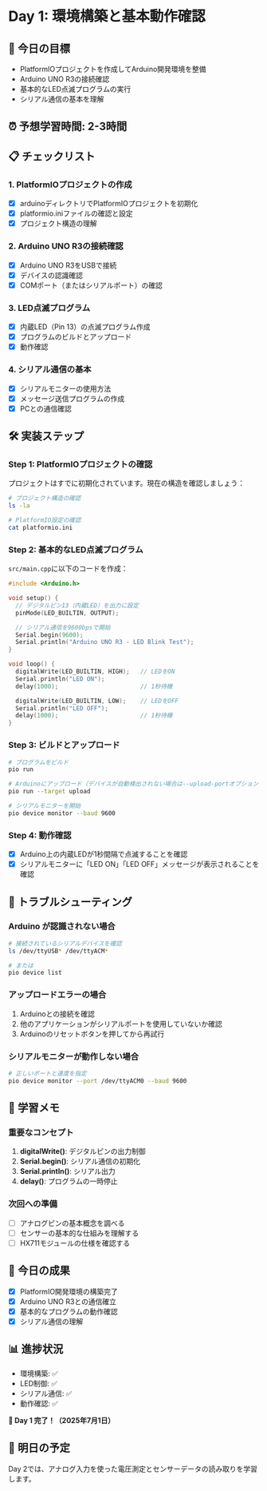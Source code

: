 # Day 1: 環境構築と基本動作確認

## 🎯 今日の目標

- PlatformIOプロジェクトを作成してArduino開発環境を整備
- Arduino UNO R3の接続確認
- 基本的なLED点滅プログラムの実行
- シリアル通信の基本を理解

## ⏰ 予想学習時間: 2-3時間

## 📋 チェックリスト

### 1. PlatformIOプロジェクトの作成
- [x] arduinoディレクトリでPlatformIOプロジェクトを初期化
- [x] platformio.iniファイルの確認と設定
- [x] プロジェクト構造の理解

### 2. Arduino UNO R3の接続確認
- [x] Arduino UNO R3をUSBで接続
- [x] デバイスの認識確認
- [x] COMポート（またはシリアルポート）の確認

### 3. LED点滅プログラム
- [x] 内蔵LED（Pin 13）の点滅プログラム作成
- [x] プログラムのビルドとアップロード
- [x] 動作確認

### 4. シリアル通信の基本
- [x] シリアルモニターの使用方法
- [x] メッセージ送信プログラムの作成
- [x] PCとの通信確認

## 🛠 実装ステップ

### Step 1: PlatformIOプロジェクトの確認

プロジェクトはすでに初期化されています。現在の構造を確認しましょう：

```bash
# プロジェクト構造の確認
ls -la

# PlatformIO設定の確認
cat platformio.ini
```

### Step 2: 基本的なLED点滅プログラム

`src/main.cpp`に以下のコードを作成：

```cpp
#include <Arduino.h>

void setup() {
  // デジタルピン13（内蔵LED）を出力に設定
  pinMode(LED_BUILTIN, OUTPUT);

  // シリアル通信を9600bpsで開始
  Serial.begin(9600);
  Serial.println("Arduino UNO R3 - LED Blink Test");
}

void loop() {
  digitalWrite(LED_BUILTIN, HIGH);   // LEDをON
  Serial.println("LED ON");
  delay(1000);                       // 1秒待機

  digitalWrite(LED_BUILTIN, LOW);    // LEDをOFF
  Serial.println("LED OFF");
  delay(1000);                       // 1秒待機
}
```

### Step 3: ビルドとアップロード

```bash
# プログラムをビルド
pio run

# Arduinoにアップロード（デバイスが自動検出されない場合は--upload-portオプションを使用）
pio run --target upload

# シリアルモニターを開始
pio device monitor --baud 9600
```

### Step 4: 動作確認

- [x] Arduino上の内蔵LEDが1秒間隔で点滅することを確認
- [x] シリアルモニターに「LED ON」「LED OFF」メッセージが表示されることを確認

## 🔧 トラブルシューティング

### Arduino が認識されない場合

```bash
# 接続されているシリアルデバイスを確認
ls /dev/ttyUSB* /dev/ttyACM*

# または
pio device list
```

### アップロードエラーの場合

1. Arduinoとの接続を確認
2. 他のアプリケーションがシリアルポートを使用していないか確認
3. Arduinoのリセットボタンを押してから再試行

### シリアルモニターが動作しない場合

```bash
# 正しいポートと速度を指定
pio device monitor --port /dev/ttyACM0 --baud 9600
```

## 📝 学習メモ

### 重要なコンセプト

1. **digitalWrite()**: デジタルピンの出力制御
2. **Serial.begin()**: シリアル通信の初期化
3. **Serial.println()**: シリアル出力
4. **delay()**: プログラムの一時停止

### 次回への準備

- [ ] アナログピンの基本概念を調べる
- [ ] センサーの基本的な仕組みを理解する
- [ ] HX711モジュールの仕様を確認する

## 🎯 今日の成果

- [x] PlatformIO開発環境の構築完了
- [x] Arduino UNO R3との通信確立
- [x] 基本的なプログラムの動作確認
- [x] シリアル通信の理解

## 📊 進捗状況

- 環境構築: ✅
- LED制御: ✅
- シリアル通信: ✅
- 動作確認: ✅

**🎉 Day 1 完了！（2025年7月1日）**

## 🚀 明日の予定

Day 2では、アナログ入力を使った電圧測定とセンサーデータの読み取りを学習します。
